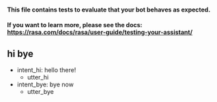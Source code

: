 #### This file contains tests to evaluate that your bot behaves as expected.
#### If you want to learn more, please see the docs: https://rasa.com/docs/rasa/user-guide/testing-your-assistant/

## hi bye
* intent_hi: hello there!
  - utter_hi
* intent_bye: bye now
  - utter_bye